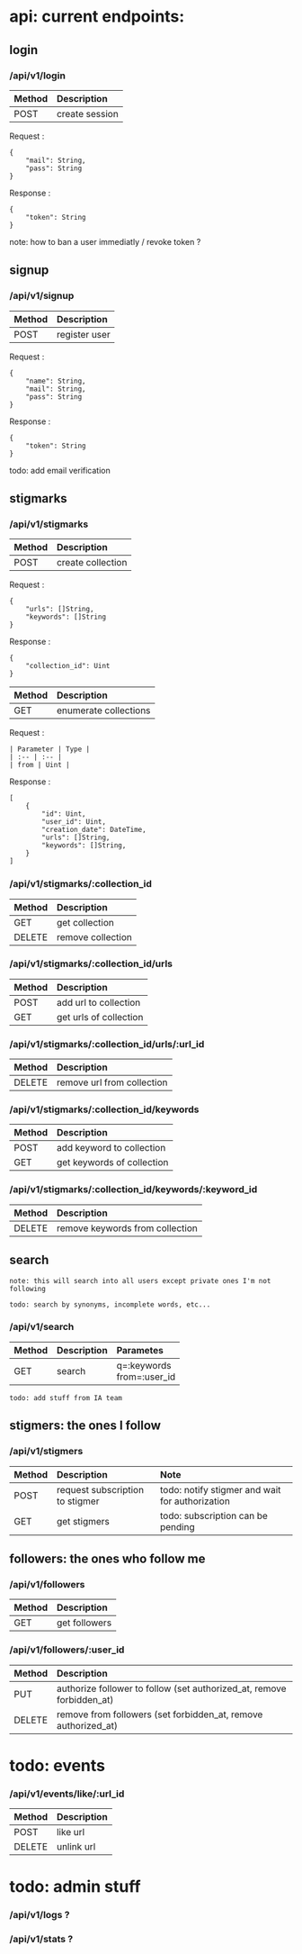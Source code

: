 # api: current endpoints:

## login

### /api/v1/login

| Method | Description |
| :-- | :-- |
| POST | create session |

Request :
```
{
    "mail": String,
    "pass": String
}
```

Response :
```
{
    "token": String
}
```

note: how to ban a user immediatly / revoke token ?

## signup

### /api/v1/signup

| Method | Description |
| :-- | :-- |
| POST | register user |

Request :
```
{
    "name": String,
    "mail": String,
    "pass": String
}
```

Response :
```
{
    "token": String
}
```

todo: add email verification

## stigmarks

### /api/v1/stigmarks

| Method | Description |
| :-- | :-- |
| POST | create collection |


Request :
```
{
    "urls": []String,
    "keywords": []String
}
```

Response :
```
{
    "collection_id": Uint
}
```

| Method | Description |
| :-- | :-- |
| GET | enumerate collections |

Request :
```
| Parameter | Type |
| :-- | :-- |
| from | Uint |
```

Response :
```
[
    {
        "id": Uint,
        "user_id": Uint,
        "creation_date": DateTime,
        "urls": []String,
        "keywords": []String,
    }
]
```

### /api/v1/stigmarks/:collection_id

| Method | Description |
| :-- | :-- |
| GET | get collection | 
| DELETE | remove collection | 

### /api/v1/stigmarks/:collection_id/urls

| Method | Description |
| :-- | :-- |
| POST | add url to collection |
| GET | get urls of collection |

### /api/v1/stigmarks/:collection_id/urls/:url_id

| Method | Description |
| :-- | :-- |
| DELETE | remove url from collection |

### /api/v1/stigmarks/:collection_id/keywords

| Method | Description |
| :-- | :-- |
| POST | add keyword to collection |
| GET | get keywords of collection |

### /api/v1/stigmarks/:collection_id/keywords/:keyword_id

| Method | Description |
| :-- | :-- |
| DELETE | remove keywords from collection |

## search          

    note: this will search into all users except private ones I'm not following

    todo: search by synonyms, incomplete words, etc...

### /api/v1/search

| Method | Description | Parametes |
| :-- | :-- | :-- |
| GET | search | q=:keywords <br /> from=:user_id |

    todo: add stuff from IA team

## stigmers: the ones I follow

### /api/v1/stigmers        

| Method | Description | Note |
| :-- | :-- | :-- |
| POST | request subscription to stigmer | todo: notify stigmer and wait for authorization |
| GET | get stigmers | todo: subscription can be pending |

## followers: the ones who follow me

### /api/v1/followers

| Method | Description |
| :-- | :-- |
| GET | get followers |

### /api/v1/followers/:user_id

| Method | Description |
| :-- | :-- |
| PUT | authorize follower to follow (set authorized_at, remove forbidden_at) |
| DELETE | remove from followers (set forbidden_at, remove authorized_at) |

# todo: events

### /api/v1/events/like/:url_id

| Method | Description |
| :-- | :-- |
| POST | like url |
| DELETE | unlink url |

# todo: admin stuff
      
### /api/v1/logs ?

### /api/v1/stats ?